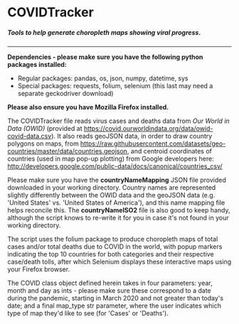 # COVIDTracker
##### Tools to help generate choropleth maps showing viral progress.
______________________

**Dependencies - please make sure you have the following python packages installed:**
- Regular packages: pandas, os, json, numpy, datetime, sys
- Special packages: requests, folium, selenium (this last may need a separate geckodriver download)

**Please also ensure you have Mozilla Firefox installed.**

The COVIDTracker file reads virus cases and deaths data from *Our World in Data (OWID)* (provided at https://covid.ourworldindata.org/data/owid-covid-data.csv). It also reads geoJSON data, in order to draw country polygons on maps, from https://raw.githubusercontent.com/datasets/geo-countries/master/data/countries.geojson, and centroid coordinates of countries (used in map pop-up plotting) from Google developers here: http://developers.google.com/public-data/docs/canonical/countries_csv/

Please make sure you have the **countryNameMapping** JSON file provided downloaded in your working directory. Country names are represented slightly differently between the OWID data and the geoJSON data (e.g. 'United States' vs. 'United States of America'), and this name mapping file helps reconcile this. The **countryNameISO2** file is also good to keep handy, although the script knows to re-write it for you in case it's not found in your working directory.

The script uses the folium package to produce choropleth maps of total cases and/or total deaths due to COVID in the world, with popup markers indicating the top 10 countries for both categories and their respective case/death tolls, after which Selenium displays these interactive maps using your Firefox browser.

The COVID class object defined herein takes in four parameters: year, month and day as ints - please make sure these correspond to a date during the pandemic, starting in March 2020 and not greater than today's date; and a final map_type str parameter, where the user indicates which type of map they'd like to see (for 'Cases' or 'Deaths').